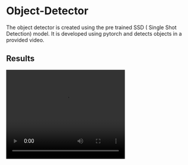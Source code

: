 # Object-Detector
The object detector is created using the pre trained SSD ( Single Shot Detection) model. It is developed using pytorch and detects objects in a provided video. 

## Results

<video width="320" height="240" controls>
  <source src="movie.mp4" type="video/mp4">
  <source src="movie.ogg" type="video/ogg">
  Your browser does not support the video tag.
</video>
